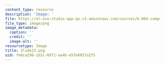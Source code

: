 ```yaml
---
content_type: resource
description: 'Image: '
file: https://ol-ocw-studio-app-qa.s3.amazonaws.com/courses/6-004-computation-structures-spring-2017/fe8ca2961d2c0971aa4be57e6057a2f5_Slide23.png
file_type: image/png
image_metadata:
  caption: ''
  credit: ''
  image-alt: ''
resourcetype: Image
title: Slide23.png
uid: fe8ca296-1d2c-0971-aa4b-e57e6057a2f5
---
```

